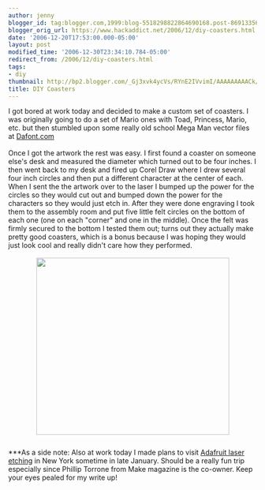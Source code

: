 ```yaml
---
author: jenny
blogger_id: tag:blogger.com,1999:blog-5518298822864690168.post-8691335686227649413
blogger_orig_url: https://www.hackaddict.net/2006/12/diy-coasters.html
date: '2006-12-20T17:53:00.000-05:00'
layout: post
modified_time: '2006-12-30T23:34:10.784-05:00'
redirect_from: /2006/12/diy-coasters.html
tags:
- diy
thumbnail: http://bp2.blogger.com/_Gj3xvk4ycVs/RYnE2IVvimI/AAAAAAAAACk/xNWbuCQjlDM/s72-c/mario.jpg
title: DIY Coasters
---
```


<a onblur="try {parent.deselectBloggerImageGracefully();} catch(e) {}" href="http://bp2.blogger.com/_Gj3xvk4ycVs/RYnE2IVvimI/AAAAAAAAACk/xNWbuCQjlDM/s1600-h/mario.jpg"><img style="margin: 0pt 0pt 10px 10px; float: right; cursor: pointer;" src="http://bp2.blogger.com/_Gj3xvk4ycVs/RYnE2IVvimI/AAAAAAAAACk/xNWbuCQjlDM/s200/mario.jpg" alt="" id="BLOGGER_PHOTO_ID_5010752494657047138" border="0" /></a>I got bored at work today and decided to make a custom set of coasters.  I was originally going to do a set of Mario ones with Toad, Princess, Mario, etc.  but then stumbled upon some really old school Mega Man vector files at <a href="http://www.dafont.com/">Dafont.com</a><br /><br />Once I got the artwork the rest was easy.   I first found a coaster on someone else's desk and measured the diameter which turned out to be four inches. I then went back to my desk and fired up Corel Draw where I drew several four inch circles and then put a different character at the center of each.   When I sent the the artwork over to the laser I bumped up the power for the circles so they would cut out and bumped down the power for the characters so they would just etch in.  After they were done engraving I took them to the assembly room and put five little felt circles on the bottom of each one (one on each "corner" and one in the middle).  Once the felt was firmly secured to the bottom I tested them out; turns out they actually make pretty good coasters, which is a bonus because I was hoping they would just look cool and really didn't care how they performed.<br /><br /><a onblur="try {parent.deselectBloggerImageGracefully();} catch(e) {}" href="http://bp1.blogger.com/_Gj3xvk4ycVs/RYnAj4VvilI/AAAAAAAAACc/Vi7NosWA40M/s1600-h/group.jpg"><img style="margin: 0px auto 10px; display: block; text-align: center; cursor: pointer; width: 391px; height: 359px;" src="http://bp1.blogger.com/_Gj3xvk4ycVs/RYnAj4VvilI/AAAAAAAAACc/Vi7NosWA40M/s400/group.jpg" alt="" id="BLOGGER_PHOTO_ID_5010747783077923410" border="0" /></a><br />***As a side note: Also at work today I made plans to visit <a href="http://www.adafruit.com/laser/">Adafruit laser etching</a> in New York sometime in late January.    Should be a really fun trip especially since Phillip Torrone from Make magazine is the co-owner. Keep your eyes pealed for my write up!